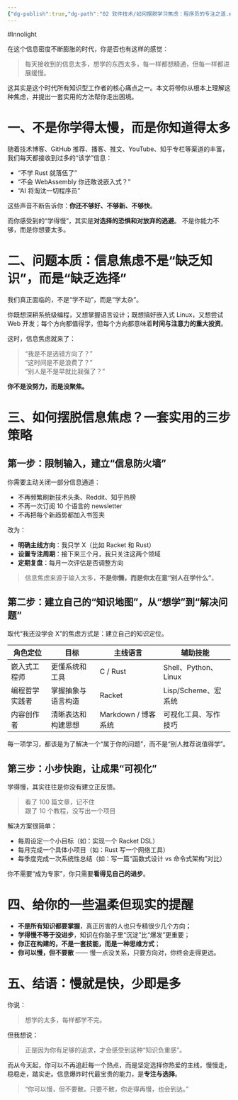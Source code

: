 ```yaml
---
{"dg-publish":true,"dg-path":"02 软件技术/如何摆脱学习焦虑：程序员的专注之道.md","permalink":"/02 软件技术/如何摆脱学习焦虑：程序员的专注之道/","created":"2025-07-14T11:27:27.182+08:00","updated":"2025-07-14T11:36:57.298+08:00"}
---
```


#Innolight

在这个信息密度不断膨胀的时代，你是否也有这样的感觉：

> 每天接收到的信息太多，想学的东西太多，每一样都想精通，但每一样都进展缓慢。

这其实是这个时代所有知识型工作者的核心痛点之一。本文将带你从根本上理解这种焦虑，并提出一套实用的方法帮你走出困境。

# 一、不是你学得太慢，而是你知道得太多

随着技术博客、GitHub 推荐、播客、推文、YouTube、知乎专栏等渠道的丰富，我们每天都接收到过多的“该学”信息：

- “不学 Rust 就落伍了”
- “不会 WebAssembly 你还敢说嵌入式？”
- “AI 将淘汰一切程序员”

这些声音不断告诉你：**你还不够好、不够新、不够快**。

而你感受到的“学得慢”，其实是**对选择的恐惧和对放弃的逃避**。  不是你能力不够，而是你想要太多。

# 二、问题本质：信息焦虑不是“缺乏知识”，而是“缺乏选择”

我们真正面临的，不是“学不动”，而是“学太杂”。

你既想深耕系统级编程，又想掌握语言设计；既想搞好嵌入式 Linux，又想尝试 Web 开发；每个方向都值得学，但每个方向都意味着**时间与注意力的重大投资**。

这时，信息焦虑就来了：

> “我是不是选错方向了？”  
> “这时间是不是浪费了？”  
> “别人是不是早就比我强了？”

**你不是没努力，而是没聚焦。**

# 三、如何摆脱信息焦虑？一套实用的三步策略

## 第一步：限制输入，建立“信息防火墙”

你需要主动关闭一部分信息通道：

- 不再频繁刷新技术头条、Reddit、知乎热榜
- 不再一次订阅 10 个语言的 newsletter
- 不再把每个新趋势都加入书签夹

改为：

- **明确主线方向**：我只学 X（比如 Racket 和 Rust）
- **设置专注周期**：接下来三个月，我只关注这两个领域
- **定期复盘**：每月一次评估是否调整方向

> 信息焦虑来源于输入太多，**不是你懒，而是你太在意“别人在学什么”**。

## 第二步：建立自己的“知识地图”，从“想学”到“解决问题”

取代“我还没学会 X”的焦虑方式是：建立自己的知识定位。

|角色定位|目标|主线语言|辅助技能|
|---|---|---|---|
|嵌入式工程师|更懂系统和工具|C / Rust|Shell、Python、Linux|
|编程哲学实践者|掌握抽象与语言构造|Racket|Lisp/Scheme、宏系统|
|内容创作者|清晰表达和构建思想|Markdown / 博客系统|可视化工具、写作技巧|

每一项学习，都该是为了解决一个“属于你的问题”，而不是“别人推荐说值得学”。

## 第三步：小步快跑，让成果“可视化”

学得慢，其实往往是你没有建立正反馈。

> 看了 100 篇文章，记不住  
> 跟了 10 个教程，没写出一个项目

解决方案很简单：

- 每周设定一个小目标（如：实现一个 Racket DSL）
- 每月完成一个具体小项目（如：Rust 写一个网络工具）
- 每季度完成一次系统性总结（如：写一篇“函数式设计 vs 命令式架构”对比）

你不需要“成为专家”，你只需要**看得见自己的进步**。

# 四、给你的一些温柔但现实的提醒

- **不是所有知识都要掌握**，真正厉害的人也只专精很少几个方向；
- **学得慢不等于没进步**，知识在你脑子里“沉淀”比“爆发”更重要；
- **你正在构建的，不是一套技能，而是一种思维方式**；
- **你可以慢，但不要散** —— 慢一点没关系，只要方向对，你终会走得更远。

# 五、结语：慢就是快，少即是多

你说：

> 想学的太多，每样都学不完。

但我想说：

> 正是因为你有足够的追求，才会感受到这种“知识负重感”。

而从今天起，你可以不再追赶每一个热点，而是坚定选择你热爱的主线，慢慢走，稳稳走，踏实走。信息爆炸时代最宝贵的能力，是**专注与选择**。

> “你可以慢，但不要散。只要不散，你走得再慢，也会到达。”
